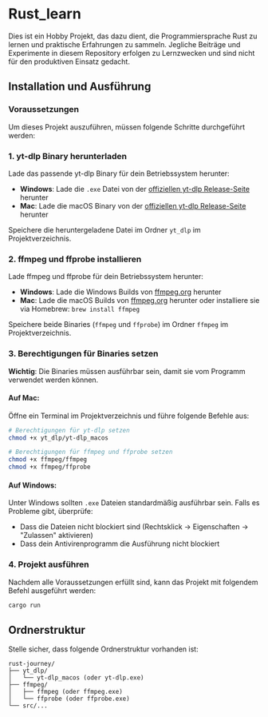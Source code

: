 # Rust_learn
Dies ist ein Hobby Projekt, das dazu dient, die Programmiersprache Rust zu lernen und praktische Erfahrungen zu sammeln. Jegliche Beiträge und Experimente in diesem Repository erfolgen zu Lernzwecken und sind nicht für den produktiven Einsatz gedacht.

## Installation und Ausführung

### Voraussetzungen

Um dieses Projekt auszuführen, müssen folgende Schritte durchgeführt werden:

### 1. yt-dlp Binary herunterladen

Lade das passende yt-dlp Binary für dein Betriebssystem herunter:

- **Windows**: Lade die `.exe` Datei von der [offiziellen yt-dlp Release-Seite](https://github.com/yt-dlp/yt-dlp/releases) herunter
- **Mac**: Lade die macOS Binary von der [offiziellen yt-dlp Release-Seite](https://github.com/yt-dlp/yt-dlp/releases) herunter

Speichere die heruntergeladene Datei im Ordner `yt_dlp` im Projektverzeichnis.

### 2. ffmpeg und ffprobe installieren

Lade ffmpeg und ffprobe für dein Betriebssystem herunter:

- **Windows**: Lade die Windows Builds von [ffmpeg.org](https://ffmpeg.org/download.html) herunter
- **Mac**: Lade die macOS Builds von [ffmpeg.org](https://ffmpeg.org/download.html) herunter oder installiere sie via Homebrew: `brew install ffmpeg`

Speichere beide Binaries (`ffmpeg` und `ffprobe`) im Ordner `ffmpeg` im Projektverzeichnis.

### 3. Berechtigungen für Binaries setzen

**Wichtig**: Die Binaries müssen ausführbar sein, damit sie vom Programm verwendet werden können.

#### Auf Mac:

Öffne ein Terminal im Projektverzeichnis und führe folgende Befehle aus:

```bash
# Berechtigungen für yt-dlp setzen
chmod +x yt_dlp/yt-dlp_macos

# Berechtigungen für ffmpeg und ffprobe setzen
chmod +x ffmpeg/ffmpeg
chmod +x ffmpeg/ffprobe
```

#### Auf Windows:

Unter Windows sollten `.exe` Dateien standardmäßig ausführbar sein. Falls es Probleme gibt, überprüfe:
- Dass die Dateien nicht blockiert sind (Rechtsklick → Eigenschaften → "Zulassen" aktivieren)
- Dass dein Antivirenprogramm die Ausführung nicht blockiert

### 4. Projekt ausführen

Nachdem alle Voraussetzungen erfüllt sind, kann das Projekt mit folgendem Befehl ausgeführt werden:

```bash
cargo run
```

## Ordnerstruktur

Stelle sicher, dass folgende Ordnerstruktur vorhanden ist:

```
rust-journey/
├── yt_dlp/
│   └── yt-dlp_macos (oder yt-dlp.exe)
├── ffmpeg/
│   ├── ffmpeg (oder ffmpeg.exe)
│   └── ffprobe (oder ffprobe.exe)
└── src/...
```

